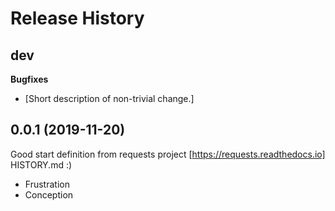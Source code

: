 Release History
===============

dev
---

**Bugfixes**

-   \[Short description of non-trivial change.\]

0.0.1 (2019-11-20)
------------------
Good start definition from requests project [https://requests.readthedocs.io] HISTORY.md :)

-   Frustration
-   Conception